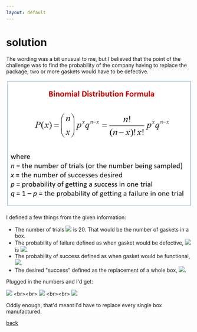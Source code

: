 ```yaml
---
layout: default
---
```


# solution

The wording was a bit unusual to me, but I believed that the point of the challenge was to find the probability of the company having to replace the package; two or more gaskets would have to be defective. 

![](images/binomial.png)

I defined a few things from the given information:

- The number of trials ![](https://latex.codecogs.com/svg.latex?\inline&space;n) is 20. That would be the number of gaskets in a box.
- The probability of failure defined as when gasket would be defective, ![](https://latex.codecogs.com/svg.latex?\inline&space;q&space;=&space;1&space;-&space;p) is ![](https://latex.codecogs.com/svg.latex?\inline&space;0.01).
- The probability of success defined as when gasket would be functional, ![](https://latex.codecogs.com/svg.latex?\inline&space;p&space;=&space;0.99).
- The desired "success" defined as the replacement of a whole box, ![](https://latex.codecogs.com/svg.latex?\inline&space;P(x\geq2)&space;=&space;1&space;-&space;P(x&space;<&space;2)).

Plugged in the numbers and I'd get:

![](https://latex.codecogs.com/svg.latex?P(x&space;\geq&space;19)&space;=&space;1&space;-&space;P(x&space;<&space;19)) <br><br>
![](https://latex.codecogs.com/svg.latex?P(x&space;\geq&space;19)&space;=&space;P(x&space;=&space;1)&space;-&space;P(x&space;=&space;2)&space;-&space;P(x&space;=&space;3)&space;-&space;P(x&space;=&space;4)&space;-&space;P(x&space;=&space;5)&space;-&space;P(x&space;=&space;6)&space;-&space;P(x&space;=&space;7)&space;-&space;P(x&space;=&space;8)&space;-&space;P(x&space;=&space;9)&space;-&space;P(x&space;=&space;10)&space;-&space;P(x&space;=&space;11)&space;-&space;P(x&space;=&space;12)&space;-&space;P(x&space;=&space;13)&space;-&space;P(x&space;=&space;14)&space;-&space;P(x&space;=&space;15)&space;-&space;P(x&space;=&space;16)&space;-&space;P(x&space;=&space;17)&space;-&space;P(x&space;=&space;18)) <br><br>
![](https://latex.codecogs.com/svg.latex?P(x\geq&space;19)&space;\sim&space;0.983141)

Oddly enough, that'd meant I'd have to replace every single box manufactured.

[back](./challenge.md)
